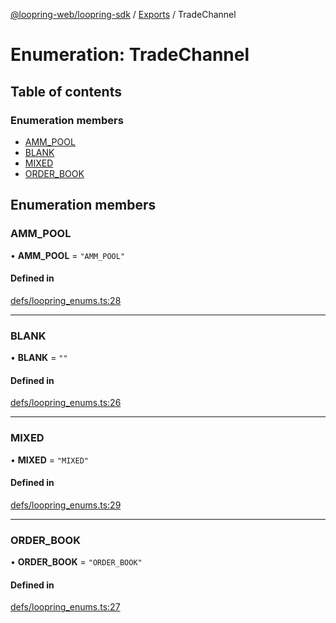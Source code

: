 [@loopring-web/loopring-sdk](../README.md) / [Exports](../modules.md) / TradeChannel

# Enumeration: TradeChannel

## Table of contents

### Enumeration members

- [AMM\_POOL](TradeChannel.md#amm_pool)
- [BLANK](TradeChannel.md#blank)
- [MIXED](TradeChannel.md#mixed)
- [ORDER\_BOOK](TradeChannel.md#order_book)

## Enumeration members

### AMM\_POOL

• **AMM\_POOL** = `"AMM_POOL"`

#### Defined in

[defs/loopring_enums.ts:28](https://github.com/Loopring/loopring_sdk/blob/1d20f38/src/defs/loopring_enums.ts#L28)

___

### BLANK

• **BLANK** = `""`

#### Defined in

[defs/loopring_enums.ts:26](https://github.com/Loopring/loopring_sdk/blob/1d20f38/src/defs/loopring_enums.ts#L26)

___

### MIXED

• **MIXED** = `"MIXED"`

#### Defined in

[defs/loopring_enums.ts:29](https://github.com/Loopring/loopring_sdk/blob/1d20f38/src/defs/loopring_enums.ts#L29)

___

### ORDER\_BOOK

• **ORDER\_BOOK** = `"ORDER_BOOK"`

#### Defined in

[defs/loopring_enums.ts:27](https://github.com/Loopring/loopring_sdk/blob/1d20f38/src/defs/loopring_enums.ts#L27)
